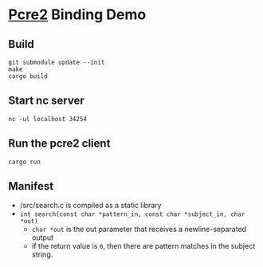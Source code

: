 # [Pcre2](https://github.com/PCRE2Project/pcre2) Binding Demo

## Build

```shell
git submodule update --init
make
cargo build
```

## Start nc server

```shell
nc -ul localhost 34254
```

## Run the pcre2 client

```shell
cargo run
```

## Manifest

- /src/search.c is compiled as a static library
- `int search(const char *pattern_in, const char *subject_in, char *out)`
    - `char *out` is the out parameter that receives a newline-separated output
    - if the return value is `0`, then there are pattern matches in the subject string.
